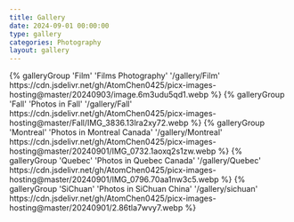 ```yaml
---
title: Gallery
date: 2024-09-01 00:00:00
type: gallery
categories: Photography
layout: gallery
---
```

<div class="gallery-group-main">
{% galleryGroup 'Film' 'Films Photography' '/gallery/Film' https://cdn.jsdelivr.net/gh/AtomChen0425/picx-images-hosting@master/20240903/image.6m3udu5qd1.webp %}
{% galleryGroup 'Fall' 'Photos in Fall' '/gallery/Fall' https://cdn.jsdelivr.net/gh/AtomChen0425/picx-images-hosting@master/Fall/IMG_3836.13lra2xy72.webp %}
{% galleryGroup 'Montreal' 'Photos in Montreal Canada' '/gallery/Montreal' https://cdn.jsdelivr.net/gh/AtomChen0425/picx-images-hosting@master/20240901/IMG_0732.1aoxq2s1zw.webp %}
{% galleryGroup 'Quebec' 'Photos in Quebec Canada' '/gallery/Quebec' https://cdn.jsdelivr.net/gh/AtomChen0425/picx-images-hosting@master/20240901/IMG_0796.70aa1nw3c5.webp %}
{% galleryGroup 'SiChuan' 'Photos in SiChuan China' '/gallery/sichuan' https://cdn.jsdelivr.net/gh/AtomChen0425/picx-images-hosting@master/20240901/2.86tla7wvy7.webp %}
</div>
